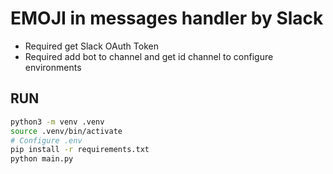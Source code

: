 # EMOJI in messages handler by Slack

- Required get Slack OAuth Token
- Required add bot to channel and get id channel to configure environments

## RUN
```bash
python3 -m venv .venv
source .venv/bin/activate
# Configure .env
pip install -r requirements.txt
python main.py
```
